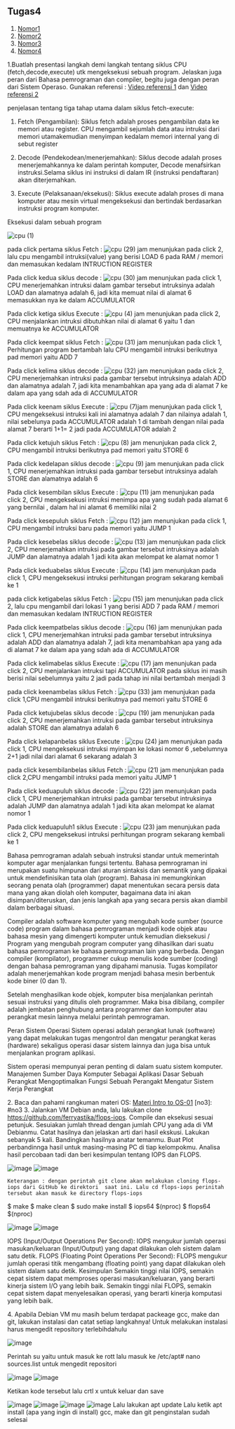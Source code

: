 ## Tugas4 
1. [Nomor1](#1)
2. [Nomor2](#2)
3. [Nomor3](#3)
4. [Nomor4](#4)

[no1]: #no1
1.Buatlah presentasi langkah demi langkah tentang siklus CPU (fetch,decode,execute) utk mengeksekusi sebuah program. Jelaskan juga peran dari Bahasa pemrograman dan compiler, begitu juga dengan peran dari Sistem Operaso. Gunakan referensi : [Video referensi 1](https://www.youtube.com/watch?v=Z5JC9Ve1sfI) dan [Video referensi 2](https://www.youtube.com/watch?v=jFDMZpkUWCw)

penjelasan tentang tiga tahap utama dalam siklus fetch-execute:

1. Fetch (Pengambilan):
Siklus fetch adalah proses pengambilan data ke memori atau register. CPU mengambil sejumlah data atau intruksi dari memori utamakemudian menyimpan kedalam memori internal yang di sebut register

2. Decode (Pendekodean/menerjemahkan):
Siklus decode adalah proses menerjemahkannya ke dalam perintah komputer, Decode menafsirkan instruksi.Selama siklus ini instruksi di dalam IR (instruksi pendaftaran) akan diterjemahkan.

3. Execute (Pelaksanaan/eksekusi):
Siklus execute adalah  proses di mana komputer atau mesin virtual mengeksekusi dan bertindak berdasarkan instruksi program komputer.

Eksekusi dalam sebuah program

![cpu (1)](https://github.com/StalisAhmadSholeh/SysOP24-3123521010/assets/160557634/566da58b-c555-4807-b3d9-7147613118de)

pada click pertama siklus Fetch :
![cpu (29)](https://github.com/StalisAhmadSholeh/SysOP24-3123521010/assets/160557634/5210d90c-12a8-4912-82d2-7b53d37a7130)
jam menunjukan pada click 2, lalu cpu mengambil intruksi(value) yang berisi LOAD 6 pada RAM / memori  dan memasukan kedalam INTRUCTION REGISTER 

Pada click  kedua siklus decode :
![cpu (30)](https://github.com/StalisAhmadSholeh/SysOP24-3123521010/assets/160557634/70798991-c3bd-4c79-8060-69ec110bb8c3)
jam menunjukan pada click 1, CPU menerjemahkan intruksi dalam gambar tersebut intruksinya adalah LOAD dan alamatnya adalah 6, jadi kita memuat nilai di alamat 6 memasukkan nya ke dalam ACCUMULATOR  

Pada click  ketiga siklus Execute :
![cpu (4)](https://github.com/StalisAhmadSholeh/SysOP24-3123521010/assets/160557634/a16cc30f-c74e-4857-b7d6-e436fd97e7b3)
jam menunjukan pada click 2, CPU menjalankan intruksi dibutuhkan nilai di alamat 6 yaitu 1 dan memuatnya ke ACCUMULATOR

Pada click keempat siklus Fetch :
![cpu (31)](https://github.com/StalisAhmadSholeh/SysOP24-3123521010/assets/160557634/2889ad44-f000-4fb1-98c3-5c7d472dfa2c)
jam menunjukan pada click 1, Perhitungan program bertambah lalu CPU mengambil intruksi berikutnya pad memori yaitu ADD 7

Pada click  kelima siklus decode :
![cpu (32)](https://github.com/StalisAhmadSholeh/SysOP24-3123521010/assets/160557634/3ea4e250-40ac-43c7-a8c0-40311d4c68cb)
jam menunjukan pada click 2, CPU menerjemahkan intruksi pada gambar tersebut intruksinya adalah ADD dan alamatnya adalah 7, jadi kita menambahkan apa yang ada di alamat 7  ke dalam apa yang sdah ada di ACCUMULATOR  

Pada click  keenam siklus Execute :
![cpu (7)](https://github.com/StalisAhmadSholeh/SysOP24-3123521010/assets/160557634/6a7bce20-a0b9-4e5d-b71c-c8ef283581c3)jam menunjukan pada click 1, CPU mengeksekusi intruksi kali ini alamatnya adalah 7 dan nilainya adalah 1, nilai sebelunya pada ACCUMULATOR adalah 1  di tambah dengan nilai pada alamat 7 berarti 1+1= 2 jadi pada ACCUMULATOR adalah 2

Pada click ketujuh siklus Fetch :
![cpu (8)](https://github.com/StalisAhmadSholeh/SysOP24-3123521010/assets/160557634/51723973-c1d6-4709-b338-5f91268a25c9)
jam menunjukan pada click 2, CPU mengambil intruksi berikutnya pad memori yaitu STORE 6  

Pada click  kedelapan siklus decode :
![cpu (9)](https://github.com/StalisAhmadSholeh/SysOP24-3123521010/assets/160557634/9ea73b55-a2b0-4820-a5b9-a2137840c1c4)
jam menunjukan pada click 1,   CPU menerjemahkan intruksi pada gambar tersebut intruksinya adalah STORE dan alamatnya adalah 6

Pada click  kesembilan siklus Execute :
![cpu (11)](https://github.com/StalisAhmadSholeh/SysOP24-3123521010/assets/160557634/6a71490a-155f-4905-b566-799647eabd1d)
jam menunjukan pada click 2, CPU mengeksekusi intruksi menimpa apa yang sudah pada alamat 6 yang bernilai , dalam hal ini alamat 6 memiliki nilai 2 

Pada click kesepuluh siklus Fetch :
![cpu (12)](https://github.com/StalisAhmadSholeh/SysOP24-3123521010/assets/160557634/54917d43-8de6-4fba-b6a4-b3ee266049cf)
jam menunjukan pada click 1, CPU mengambil intruksi baru pada memori yaitu  JUMP 1

Pada click  kesebelas siklus decode :
![cpu (13)](https://github.com/StalisAhmadSholeh/SysOP24-3123521010/assets/160557634/08794a17-f990-4a96-b3e2-b32d3e3970a3)
jam menunjukan pada click 2, CPU menerjemahkan intruksi pada gambar tersebut intruksinya adalah JUMP dan alamatnya adalah 1 jadi kita akan melompat ke alamat nomor 1

Pada click  keduabelas siklus Execute :
![cpu (14)](https://github.com/StalisAhmadSholeh/SysOP24-3123521010/assets/160557634/7bd5443b-23c6-4304-8b9c-d09e4fde0c63)
jam menunjukan pada click 1, CPU mengeksekusi intruksi perhitungan program sekarang kembali ke 1

pada click ketigabelas siklus Fetch :
![cpu (15)](https://github.com/StalisAhmadSholeh/SysOP24-3123521010/assets/160557634/f7421e5b-716d-4ec9-9996-c71ee33a56b5)
jam menunjukan pada click 2, lalu cpu mengambil dari lokasi 1 yang berisi ADD 7 pada RAM / memori  dan memasukan kedalam INTRUCTION REGISTER 

Pada click  keempatbelas siklus decode :
![cpu (16)](https://github.com/StalisAhmadSholeh/SysOP24-3123521010/assets/160557634/632ca023-41d5-432a-ad82-6d0c707270c3)
jam menunjukan pada click 1,  CPU menerjemahkan intruksi pada gambar tersebut intruksinya adalah ADD dan alamatnya adalah 7, jadi kita menambahkan apa yang ada di alamat 7  ke dalam apa yang sdah ada di ACCUMULATOR  
 

Pada click  kelimabelas siklus Execute :
![cpu (17)](https://github.com/StalisAhmadSholeh/SysOP24-3123521010/assets/160557634/7b94a79b-c071-42ce-9854-4463e409b43f)
jam menunjukan pada click 2, CPU menjalankan intruksi tapi ACCUMULATOR pada siklus ini masih berisi nilai sebelumnya yaitu 2 jadi pada tahap ini nilai bertambah menjadi 3


pada click keenambelas siklus Fetch :
![cpu (33)](https://github.com/StalisAhmadSholeh/SysOP24-3123521010/assets/160557634/048e8bed-5a95-4c68-9050-128ed4572953)
jam menunjukan pada click 1,CPU mengambil intruksi berikutnya pad memori yaitu STORE 6 

Pada click  ketujubelas siklus decode :
![cpu (19)](https://github.com/StalisAhmadSholeh/SysOP24-3123521010/assets/160557634/4d4fe51a-28df-4441-9465-ee945b1793f7)
jam menunjukan pada click 2, CPU menerjemahkan intruksi pada gambar tersebut intruksinya adalah STORE dan alamatnya adalah 6
 
Pada click  kelapanbelas siklus Execute :
![cpu (24)](https://github.com/StalisAhmadSholeh/SysOP24-3123521010/assets/160557634/d5cc09e7-bef3-41b2-8899-0edbb7736169)
jam menunjukan pada click 1,  CPU mengeksekusi intruksi myimpan ke lokasi nomor 6 ,sebelumnya 2+1 jadi nilai dari alamat 6 sekarang adalah 3


pada click kesembilanbelas siklus Fetch :
![cpu (21)](https://github.com/StalisAhmadSholeh/SysOP24-3123521010/assets/160557634/f330df84-c88c-4362-9cbf-d205b3468a10)
jam menunjukan pada click 2,CPU mengambil intruksi  pada memori yaitu  JUMP 1

Pada click  keduapuluh siklus decode :
![cpu (22)](https://github.com/StalisAhmadSholeh/SysOP24-3123521010/assets/160557634/201367d0-d1ba-4ed2-b52d-c988dce70496)
jam menunjukan pada click 1, CPU menerjemahkan intruksi pada gambar tersebut intruksinya adalah JUMP dan alamatnya adalah 1 jadi kita akan melompat ke alamat nomor 1
 
Pada click  keduapuluh1 siklus Execute :
![cpu (23)](https://github.com/StalisAhmadSholeh/SysOP24-3123521010/assets/160557634/eb396340-96b9-4e75-abe7-4b8117ae9162)
jam menunjukan pada click 2,  CPU mengeksekusi intruksi perhitungan program sekarang kembali ke 1








Bahasa pemrograman adalah sebuah instruksi standar untuk memerintah komputer agar menjalankan fungsi tertentu. Bahasa pemrograman ini merupakan suatu himpunan dari aturan sintaksis dan semantik yang dipakai untuk mendefinisikan tata olah (program). Bahasa ini memungkinkan seorang penata olah (programmer) dapat menentukan secara persis data mana yang akan diolah oleh komputer, bagaimana data ini akan disimpan/diteruskan, dan jenis langkah apa yang secara persis akan diambil dalam berbagai situasi.

Compiler adalah software komputer yang mengubah kode sumber (source code) program dalam bahasa pemrograman menjadi kode objek atau bahasa mesin yang dimengerti komputer untuk kemudian dieksekusi / Program yang mengubah program computer yang dihasilkan dari suatu bahasa pemrograman ke bahasa pemrograman lain yang berbeda.
Dengan compiler (kompilator), programmer cukup menulis kode sumber (coding) dengan bahasa pemrograman yang dipahami manusia. Tugas kompilator adalah menerjemahkan kode program menjadi bahasa mesin berbentuk kode biner (0 dan 1).

Setelah menghasilkan kode objek, komputer bisa menjalankan perintah sesuai instruksi yang ditulis oleh programmer.
Maka bisa dibilang, compiler adalah jembatan penghubung antara programmer dan komputer atau perangkat mesin lainnya melalui perintah pemrograman.

Peran Sistem Operasi
Sistem operasi adalah perangkat lunak (software) yang dapat melakukan tugas mengontrol dan mengatur perangkat keras (hardware) sekaligus operasi dasar sistem lainnya dan juga bisa untuk menjalankan program aplikasi.

Sistem operasi mempunyai peran penting di dalam suatu sistem komputer.
Manajemen Sumber Daya Komputer
Sebagai Aplikasi Dasar Sebuah Perangkat
Mengoptimalkan Fungsi Sebuah Perangakt
Mengatur Sistem Kerja Perangkat

[no2]: #no2
2. Baca dan pahami rangkuman materi OS: [Materi Intro to OS-01](https://github.com/ferryastika/OS-01)
[no3]: #no3
3. Jalankan VM Debian anda, lalu lakukan clone https://github.com/ferryastika/flops-iops. Compile dan eksekusi sesuai petunjuk. Sesuiakan jumlah thread dengan jumlah CPU yang ada di VM Debianmu. Catat hasilnya dan jelaskan arti dari hasil ekskusi. Lakukan sebanyak 5 kali. Bandingkan hasilnya anatar temanmu. Buat Plot perbandinnga hasil untuk masing-masing PC di tiap kelompokmu. Analisa hasil percobaan tadi dan beri kesimpulan tentang IOPS dan FLOPS.

 
![image](https://github.com/StalisAhmadSholeh/SysOP24-3123521010/assets/160557634/5b4d656e-8515-4493-b161-287dfd6952af)
![image](https://github.com/StalisAhmadSholeh/SysOP24-3123521010/assets/160557634/13354f59-caea-4425-9bba-78b26ac534d8)

	Keterangan : dengan perintah git clone akan melakukan cloning flops-iops dari GitHub ke direktori  saat ini. Lalu cd flops-iops perinitah tersebut akan masuk ke directory flops-iops
  $ make
  $ make clean
  $ sudo make install
  $ iops64 $(nproc)
  $ flops64 $(nproc)
 
![image](https://github.com/StalisAhmadSholeh/SysOP24-3123521010/assets/160557634/cbe29999-80d0-40b0-b578-5640bd52aa48)
![image](https://github.com/StalisAhmadSholeh/SysOP24-3123521010/assets/160557634/6f0c8e81-24a7-4487-837b-500ace8d6c79)

IOPS (Input/Output Operations Per Second):
IOPS mengukur jumlah operasi masukan/keluaran (Input/Output) yang dapat dilakukan oleh sistem dalam satu detik.
FLOPS (Floating Point Operations Per Second):
FLOPS mengukur jumlah operasi titik mengambang (floating point) yang dapat dilakukan oleh sistem dalam satu detik.
Kesimpulan
Semakin tinggi nilai IOPS, semakin cepat sistem dapat memproses operasi masukan/keluaran, yang berarti kinerja sistem I/O yang lebih baik. Semakin tinggi nilai FLOPS, semakin cepat sistem dapat menyelesaikan operasi, yang berarti kinerja komputasi yang lebih baik.

 
[no4]: #no4
4.	Apabila Debian VM mu masih belum terdapat packeage gcc, make dan git, lakukan instalasi dan catat setiap langkahnya!
Untuk melakukan instalasi harus mengedit repository terlebihdahulu 
 
![image](https://github.com/StalisAhmadSholeh/SysOP24-3123521010/assets/160557634/2785efbe-fea1-4681-b271-96d16b41633b)

Perintah su yaitu untuk masuk ke rott lalu masuk ke /etc/apt# nano sources.list untuk mengedit repositori
 
![image](https://github.com/StalisAhmadSholeh/SysOP24-3123521010/assets/160557634/9e32a3e4-14e7-4d00-8882-d2392ea0082f)
![image](https://github.com/StalisAhmadSholeh/SysOP24-3123521010/assets/160557634/8494c88d-4bc3-4bb7-a9e7-208aad490ab9)
 
Ketikan kode tersebut lalu crtl x untuk keluar dan save
 
![image](https://github.com/StalisAhmadSholeh/SysOP24-3123521010/assets/160557634/175f49e9-f4d2-4719-99f8-ebfe451d88c7)
![image](https://github.com/StalisAhmadSholeh/SysOP24-3123521010/assets/160557634/b11c88c9-05f8-4206-9fa0-4d128e34de9c)
![image](https://github.com/StalisAhmadSholeh/SysOP24-3123521010/assets/160557634/88b7868d-13a8-4ddf-bcda-08ffdb6a65a0)
![image](https://github.com/StalisAhmadSholeh/SysOP24-3123521010/assets/160557634/486ab920-27be-4cf9-a5eb-43234f79aa9d)
Lalu lakukan apt update 
Lalu ketik apt install (apa yang ingin di install) gcc, make dan git
penginstalan sudah selesai
